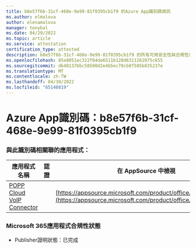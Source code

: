 ```yaml
---
title: b8e57f6b-31cf-468e-9e99-81f0395cb1f9 的Azure App識別碼資訊
ms.author: elmalova
author: elenamalova
manager: tonybal
ms.date: 04/29/2022
ms.topic: article
ms.service: attestation
certification_type: attested
description: b8e57f6b-31cf-468e-9e99-81f0395cb1f9 的所有可用安全性與合規性資訊。
ms.openlocfilehash: 85e8051ec322f04de6511b128d6311262075c655
ms.sourcegitcommit: db48137bbc58500d2e4b5ec78cb8f585b835237e
ms.translationtype: MT
ms.contentlocale: zh-TW
ms.lasthandoff: 04/30/2022
ms.locfileid: "65148819"
---
```

# <a name="azure-app-id-b8e57f6b-31cf-468e-9e99-81f0395cb1f9"></a>Azure App識別碼：b8e57f6b-31cf-468e-9e99-81f0395cb1f9


### <a name="apps-associated-with-this-id"></a>與此識別碼相關聯的應用程式：
| **應用程式名稱** | **認證** | **在 AppSource 中檢視** |
|--------------|---------------|-----------------------|
| [POPP Cloud VoIP Connector](../forward/WA200003306.md) |  | [https://appsource.microsoft.com/product/office/WA200003306](https://appsource.microsoft.com/product/office/WA200003306) |

### <a name="microsoft-365-app-compliance-status"></a>Microsoft 365應用程式合規性狀態
- Publisher證明狀態：已完成
